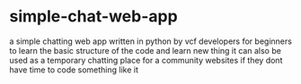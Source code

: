 # simple-chat-web-app
a simple chatting web app written in python by vcf developers for beginners to learn the basic structure of the code and learn new thing it can also be used as a temporary chatting place for a community websites if they dont have time to code something like it 
